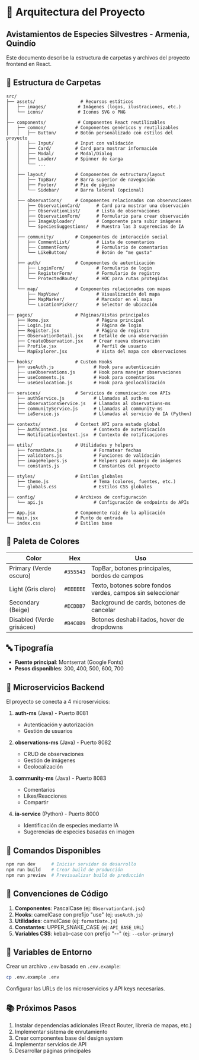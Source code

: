 # 📁 Arquitectura del Proyecto
## Avistamientos de Especies Silvestres - Armenia, Quindío

Este documento describe la estructura de carpetas y archivos del proyecto frontend en React.

## 🌳 Estructura de Carpetas

```
src/
├── assets/                 # Recursos estáticos
│   ├── images/            # Imágenes (logos, ilustraciones, etc.)
│   └── icons/             # Iconos SVG o PNG
│
├── components/            # Componentes React reutilizables
│   ├── common/           # Componentes genéricos y reutilizables
│   │   ├── Button/       # Botón personalizado con estilos del proyecto
│   │   ├── Input/        # Input con validación
│   │   ├── Card/         # Card para mostrar información
│   │   ├── Modal/        # Modal/Dialog
│   │   ├── Loader/       # Spinner de carga
│   │   └── ...
│   │
│   ├── layout/           # Componentes de estructura/layout
│   │   ├── TopBar/       # Barra superior de navegación
│   │   ├── Footer/       # Pie de página
│   │   └── Sidebar/      # Barra lateral (opcional)
│   │
│   ├── observations/     # Componentes relacionados con observaciones
│   │   ├── ObservationCard/      # Card para mostrar una observación
│   │   ├── ObservationList/      # Lista de observaciones
│   │   ├── ObservationForm/      # Formulario para crear observación
│   │   ├── ImageUploader/        # Componente para subir imágenes
│   │   └── SpeciesSuggestions/   # Muestra las 3 sugerencias de IA
│   │
│   ├── community/        # Componentes de interacción social
│   │   ├── CommentList/          # Lista de comentarios
│   │   ├── CommentForm/          # Formulario de comentarios
│   │   └── LikeButton/           # Botón de "me gusta"
│   │
│   ├── auth/             # Componentes de autenticación
│   │   ├── LoginForm/            # Formulario de login
│   │   ├── RegisterForm/         # Formulario de registro
│   │   └── ProtectedRoute/       # HOC para rutas protegidas
│   │
│   └── map/              # Componentes relacionados con mapas
│       ├── MapView/              # Visualización del mapa
│       ├── MapMarker/            # Marcador en el mapa
│       └── LocationPicker/       # Selector de ubicación
│
├── pages/                # Páginas/Vistas principales
│   ├── Home.jsx                  # Página principal
│   ├── Login.jsx                 # Página de login
│   ├── Register.jsx              # Página de registro
│   ├── ObservationDetail.jsx    # Detalle de una observación
│   ├── CreateObservation.jsx    # Crear nueva observación
│   ├── Profile.jsx               # Perfil de usuario
│   └── MapExplorer.jsx           # Vista del mapa con observaciones
│
├── hooks/                # Custom Hooks
│   ├── useAuth.js               # Hook para autenticación
│   ├── useObservations.js       # Hook para manejar observaciones
│   ├── useComments.js           # Hook para comentarios
│   └── useGeolocation.js        # Hook para geolocalización
│
├── services/             # Servicios de comunicación con APIs
│   ├── authService.js           # Llamadas al auth-ms
│   ├── observationsService.js   # Llamadas al observations-ms
│   ├── communityService.js      # Llamadas al community-ms
│   └── iaService.js             # Llamadas al servicio de IA (Python)
│
├── contexts/             # Context API para estado global
│   ├── AuthContext.jsx          # Contexto de autenticación
│   └── NotificationContext.jsx  # Contexto de notificaciones
│
├── utils/                # Utilidades y helpers
│   ├── formatDate.js            # Formatear fechas
│   ├── validators.js            # Funciones de validación
│   ├── imageHelpers.js          # Helpers para manejo de imágenes
│   └── constants.js             # Constantes del proyecto
│
├── styles/               # Estilos globales
│   ├── theme.js                 # Tema (colores, fuentes, etc.)
│   └── globals.css              # Estilos CSS globales
│
├── config/               # Archivos de configuración
│   └── api.js                   # Configuración de endpoints de APIs
│
├── App.jsx               # Componente raíz de la aplicación
├── main.jsx              # Punto de entrada
└── index.css             # Estilos base
```

## 🎨 Paleta de Colores

| Color | Hex | Uso |
|-------|-----|-----|
| Primary (Verde oscuro) | `#355543` | TopBar, botones principales, bordes de campos |
| Light (Gris claro) | `#EEEEEE` | Texto, botones sobre fondos verdes, campos sin seleccionar |
| Secondary (Beige) | `#ECDDB7` | Background de cards, botones de cancelar |
| Disabled (Verde grisáceo) | `#B4C0B9` | Botones deshabilitados, hover de dropdowns |

## 🔤 Tipografía

- **Fuente principal**: Montserrat (Google Fonts)
- **Pesos disponibles**: 300, 400, 500, 600, 700

## 🔗 Microservicios Backend

El proyecto se conecta a 4 microservicios:

1. **auth-ms** (Java) - Puerto 8081
   - Autenticación y autorización
   - Gestión de usuarios

2. **observations-ms** (Java) - Puerto 8082
   - CRUD de observaciones
   - Gestión de imágenes
   - Geolocalización

3. **community-ms** (Java) - Puerto 8083
   - Comentarios
   - Likes/Reacciones
   - Compartir

4. **ia-service** (Python) - Puerto 8000
   - Identificación de especies mediante IA
   - Sugerencias de especies basadas en imagen

## 🚀 Comandos Disponibles

```bash
npm run dev      # Iniciar servidor de desarrollo
npm run build    # Crear build de producción
npm run preview  # Previsualizar build de producción
```

## 📝 Convenciones de Código

1. **Componentes**: PascalCase (ej: `ObservationCard.jsx`)
2. **Hooks**: camelCase con prefijo "use" (ej: `useAuth.js`)
3. **Utilidades**: camelCase (ej: `formatDate.js`)
4. **Constantes**: UPPER_SNAKE_CASE (ej: `API_BASE_URL`)
5. **Variables CSS**: kebab-case con prefijo "--" (ej: `--color-primary`)

## 🔐 Variables de Entorno

Crear un archivo `.env` basado en `.env.example`:

```bash
cp .env.example .env
```

Configurar las URLs de los microservicios y API keys necesarias.

## 📚 Próximos Pasos

1. Instalar dependencias adicionales (React Router, librería de mapas, etc.)
2. Implementar sistema de enrutamiento
3. Crear componentes base del design system
4. Implementar servicios de API
5. Desarrollar páginas principales


